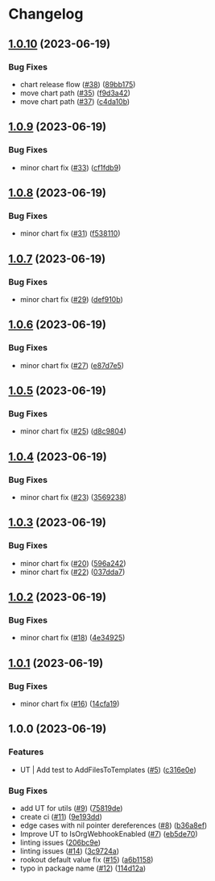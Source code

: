 # Changelog

## [1.0.10](https://github.com/Rookout/piper/compare/v1.0.9...v1.0.10) (2023-06-19)


### Bug Fixes

* chart release flow ([#38](https://github.com/Rookout/piper/issues/38)) ([89bb175](https://github.com/Rookout/piper/commit/89bb175707ae7be73374340510148b0b4fe19e6b))
* move chart path ([#35](https://github.com/Rookout/piper/issues/35)) ([f9d3a42](https://github.com/Rookout/piper/commit/f9d3a4253f2a32b5582ee0048386ccddd4d64937))
* move chart path ([#37](https://github.com/Rookout/piper/issues/37)) ([c4da10b](https://github.com/Rookout/piper/commit/c4da10b3039fe0ac4dba310e3545b8ab2d6553f6))

## [1.0.9](https://github.com/Rookout/piper/compare/v1.0.8...v1.0.9) (2023-06-19)


### Bug Fixes

* minor chart fix ([#33](https://github.com/Rookout/piper/issues/33)) ([cf1fdb9](https://github.com/Rookout/piper/commit/cf1fdb9dfb1f2b2de3778255ce60c2f56fcf800f))

## [1.0.8](https://github.com/Rookout/piper/compare/v1.0.7...v1.0.8) (2023-06-19)


### Bug Fixes

* minor chart fix ([#31](https://github.com/Rookout/piper/issues/31)) ([f538110](https://github.com/Rookout/piper/commit/f538110309b3c2d0ab0c9c1a7a8ce64d8ae32ec2))

## [1.0.7](https://github.com/Rookout/piper/compare/v1.0.6...v1.0.7) (2023-06-19)


### Bug Fixes

* minor chart fix ([#29](https://github.com/Rookout/piper/issues/29)) ([def910b](https://github.com/Rookout/piper/commit/def910b5efbb5c199e314fae1d0545cdb441ece9))

## [1.0.6](https://github.com/Rookout/piper/compare/v1.0.5...v1.0.6) (2023-06-19)


### Bug Fixes

* minor chart fix ([#27](https://github.com/Rookout/piper/issues/27)) ([e87d7e5](https://github.com/Rookout/piper/commit/e87d7e5dcf7afc1118bd2d13757adfdb0a8525e1))

## [1.0.5](https://github.com/Rookout/piper/compare/v1.0.4...v1.0.5) (2023-06-19)


### Bug Fixes

* minor chart fix ([#25](https://github.com/Rookout/piper/issues/25)) ([d8c9804](https://github.com/Rookout/piper/commit/d8c9804416acddfdb384850e7c29fb52b7de82e2))

## [1.0.4](https://github.com/Rookout/piper/compare/v1.0.3...v1.0.4) (2023-06-19)


### Bug Fixes

* minor chart fix ([#23](https://github.com/Rookout/piper/issues/23)) ([3569238](https://github.com/Rookout/piper/commit/35692382a4f31d74646cbe2110071624f108ea25))

## [1.0.3](https://github.com/Rookout/piper/compare/v1.0.2...v1.0.3) (2023-06-19)


### Bug Fixes

* minor chart fix ([#20](https://github.com/Rookout/piper/issues/20)) ([596a242](https://github.com/Rookout/piper/commit/596a242a4beb871617f67dd5d6a06f04039e4f46))
* minor chart fix ([#22](https://github.com/Rookout/piper/issues/22)) ([037dda7](https://github.com/Rookout/piper/commit/037dda7e8e845b3b3e5d6576cf2bb0b63e74c4c0))

## [1.0.2](https://github.com/Rookout/piper/compare/v1.0.1...v1.0.2) (2023-06-19)


### Bug Fixes

* minor chart fix ([#18](https://github.com/Rookout/piper/issues/18)) ([4e34925](https://github.com/Rookout/piper/commit/4e34925591e795972c5d4bae9315666e5abadbc9))

## [1.0.1](https://github.com/Rookout/piper/compare/v1.0.0...v1.0.1) (2023-06-19)


### Bug Fixes

* minor chart fix ([#16](https://github.com/Rookout/piper/issues/16)) ([14cfa19](https://github.com/Rookout/piper/commit/14cfa193d3f9151f05ce0e77a0e2f1416cd3ccf7))

## 1.0.0 (2023-06-19)


### Features

* UT | Add test to AddFilesToTemplates ([#5](https://github.com/Rookout/piper/issues/5)) ([c316e0e](https://github.com/Rookout/piper/commit/c316e0e301494e3edf48a614ac84fcca3f77a688))


### Bug Fixes

* add UT for utils ([#9](https://github.com/Rookout/piper/issues/9)) ([75819de](https://github.com/Rookout/piper/commit/75819dec4d5e4bab4da1dd440dde8dbe6e865be5))
* create ci ([#11](https://github.com/Rookout/piper/issues/11)) ([9e193dd](https://github.com/Rookout/piper/commit/9e193ddc5450de973b7c1d1b7c069c78ac371ca7))
* edge cases with nil pointer dereferences ([#8](https://github.com/Rookout/piper/issues/8)) ([b36a8ef](https://github.com/Rookout/piper/commit/b36a8ef40877f33c2ffdede0694188bfdca572b1))
* Improve UT to IsOrgWebhookEnabled ([#7](https://github.com/Rookout/piper/issues/7)) ([eb5de70](https://github.com/Rookout/piper/commit/eb5de701e895dfa51a77ada42184325479c93198))
* linting issues ([206bc9e](https://github.com/Rookout/piper/commit/206bc9eaa1f403d68992d65ff6f870e1930ca844))
* linting issues ([#14](https://github.com/Rookout/piper/issues/14)) ([3c9724a](https://github.com/Rookout/piper/commit/3c9724a3b33ed83ecaa5ecac5973ba67dd2be6b3))
* rookout default value fix ([#15](https://github.com/Rookout/piper/issues/15)) ([a6b1158](https://github.com/Rookout/piper/commit/a6b1158dc491bc7c6d47b4784ad1afcc80d64389))
* typo in package name ([#12](https://github.com/Rookout/piper/issues/12)) ([114d12a](https://github.com/Rookout/piper/commit/114d12a79853b1db675dbb912b9881ce7f3c4795))
